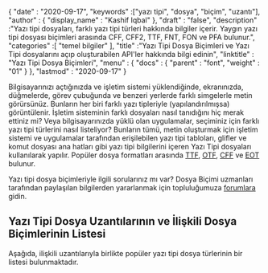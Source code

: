 {
  "date" : "2020-09-17",
  "keywords" :["yazı tipi", "dosya", "biçim", "uzantı"],
  "author" : {
    "display_name" : "Kashif Iqbal"
},
  "draft" : "false",
  "description" :"Yazı tipi dosyaları, farklı yazı tipi türleri hakkında bilgiler içerir. Yaygın yazı tipi dosyası biçimleri arasında CFF, CFF2, TTF, FNT, FON ve PFA bulunur.",
  "categories" :[ "temel bilgiler" ],
  "title" :"Yazı Tipi Dosya Biçimleri ve Yazı Tipi dosyalarını açıp oluşturabilen API'ler hakkında bilgi edinin",
  "linktitle" : "Yazı Tipi Dosya Biçimleri",
  "menu" : {
    "docs" : {
      "parent" : "font",
      "weight" : "01"
}
},
  "lastmod" : "2020-09-17"
}

Bilgisayarınızı açtığınızda ve işletim sistemi yüklendiğinde, ekranınızda, düğmelerde, görev çubuğunda ve benzeri yerlerde farklı simgelerle metin görürsünüz. Bunların her biri farklı yazı tipleriyle (yapılandırılmışsa) görüntülenir. İşletim sisteminin farklı dosyaları nasıl tanıdığını hiç merak ettiniz mi? Veya bilgisayarınızda yüklü olan uygulamalar, seçiminiz için farklı yazı tipi türlerini nasıl listeliyor? Bunların tümü, metin oluşturmak için işletim sistemi ve uygulamalar tarafından erişilebilen yazı tipi tabloları, glifler ve komut dosyası ana hatları gibi yazı tipi bilgilerini içeren Yazı Tipi dosyaları kullanılarak yapılır. Popüler dosya formatları arasında [TTF](/tr/font/ttf/), [OTF](/tr/font/otf/), [CFF](/tr/font/cff/) ve [EOT](/tr/font/eot/) bulunur.

Yazı tipi dosya biçimleriyle ilgili sorularınız mı var? Dosya Biçimi uzmanları tarafından paylaşılan bilgilerden yararlanmak için topluluğumuza [forumlara](https://forum.fileformat.com/c/font/28) gidin.

## Yazı Tipi Dosya Uzantılarının ve İlişkili Dosya Biçimlerinin Listesi

Aşağıda, ilişkili uzantılarıyla birlikte popüler yazı tipi dosya türlerinin bir listesi bulunmaktadır.

